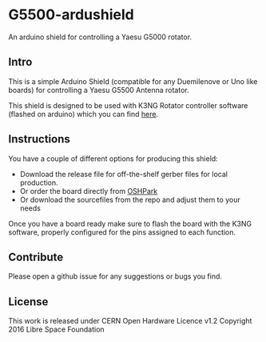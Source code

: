 # G5500-ardushield
An arduino shield for controlling a Yaesu G5000 rotator.

## Intro
This is a simple Arduino Shield (compatible for any Duemilenove or Uno like boards) for controlling a Yaesu G5500 Antenna rotator.

This shield is designed to be used with K3NG Rotator controller software (flashed on arduino) which you can find [here](https://github.com/k3ng/k3ng_rotator_controller).

## Instructions

You have a couple of different options for producing this shield:
* Download the release file for off-the-shelf gerber files for local production.
* Or order the board directly from [OSHPark](https://oshpark.com/shared_projects/pu8Rst2N)
* Or download the sourcefiles from the repo and adjust them to your needs

Once you have a board ready make sure to flash the board with the K3NG software, properly configured for the pins assigned to each function.

## Contribute

Please open a github issue for any suggestions or bugs you find.


## License

This work is released under ﻿CERN Open Hardware Licence v1.2 
Copyright 2016 Libre Space Foundation
